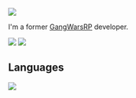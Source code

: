 ![](https://i.imgur.com/zWtdJCc.png)

I'm a former <a href ="https://gangwarsrp.com/forums">GangWarsRP</a> developer.


<img src="https://github-readme-stats.vercel.app/api?username=notphenom&theme=dracula&hide_border=true"/>
<img src="https://github-readme-stats.vercel.app/api/top-langs/?username=notphenom&hide_border=true&theme=dracula"/>

## Languages
![](https://img.shields.io/badge/-Lua-333333?style=flat?logoColor=blue&logo=lua)
<!--
**notphenom/notphenom** is a ✨ _special_ ✨ repository because its `README.md` (this file) appears on your GitHub profile.

Here are some ideas to get you started:

- 🔭 I’m currently working on ...
- 🌱 I’m currently learning ...
- 👯 I’m looking to collaborate on ...
- 🤔 I’m looking for help with ...
- 💬 Ask me about ...
- 📫 How to reach me: ...
- 😄 Pronouns: ...
- ⚡ Fun fact: ...
-->
